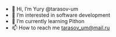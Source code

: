 - 👋 Hi, I’m Yury @tarasov-um
- 👀 I’m interested in software development
- 🌱 I’m currently learning Pithon
- 📫 How to reach me tarasov_um@mail.ru

<!---
tarasov-um/tarasov-um is a ✨ special ✨ repository because its `README.md` (this file) appears on your GitHub profile.
You can click the Preview link to take a look at your changes.
--->
